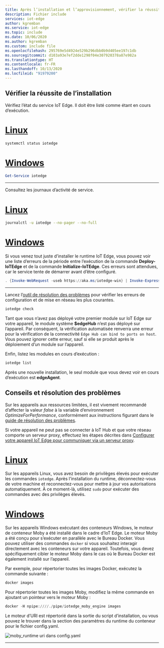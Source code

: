 ```yaml
---
title: Après l’installation et l’approvisionnement, vérifier la réussite et résoudre les problèmes
description: Fichier include
services: iot-edge
author: kgremban
ms.service: iot-edge
ms.topic: include
ms.date: 10/06/2020
ms.author: kgremban
ms.custom: include file
ms.openlocfilehash: 295769e5d4924e529b296dbb0b9d405ee197c1db
ms.sourcegitcommit: d103a93e7ef2dde1298f04e307920378a87e982a
ms.translationtype: HT
ms.contentlocale: fr-FR
ms.lasthandoff: 10/13/2020
ms.locfileid: "91979200"
---
```

## <a name="verify-successful-setup"></a>Vérifier la réussite de l’installation

Vérifiez l’état du service IoT Edge. Il doit être listé comme étant en cours d’exécution.  

# <a name="linux"></a>[Linux](#tab/linux)

```bash
systemctl status iotedge
```

# <a name="windows"></a>[Windows](#tab/windows)

```powershell
Get-Service iotedge
```

---

Consultez les journaux d’activité de service.

# <a name="linux"></a>[Linux](#tab/linux)

```bash
journalctl -u iotedge --no-pager --no-full
```

# <a name="windows"></a>[Windows](#tab/windows)

Si vous venez tout juste d’installer le runtime IoT Edge, vous pouvez voir une liste d’erreurs de la période entre l’exécution de la commande **Deploy-IoTEdge** et de la commande **Initialize-IoTEdge**. Ces erreurs sont attendues, car le service tente de démarrer avant d’être configuré.

```powershell
. {Invoke-WebRequest -useb https://aka.ms/iotedge-win} | Invoke-Expression; Get-IoTEdgeLog
```

---

Lancez l’[outil de résolution des problèmes](../articles/iot-edge/troubleshoot.md#run-the-check-command) pour vérifier les erreurs de configuration et de mise en réseau les plus courantes.

```powershell
iotedge check
```

Tant que vous n’avez pas déployé votre premier module sur IoT Edge sur votre appareil, le module système **$edgeHub** n’est pas déployé sur l’appareil. Par conséquent, la vérification automatisée renverra une erreur pour la vérification de la connectivité `Edge Hub can bind to ports on host`. Vous pouvez ignorer cette erreur, sauf si elle se produit après le déploiement d’un module sur l’appareil.

Enfin, listez les modules en cours d’exécution :

```powershell
iotedge list
```

Après une nouvelle installation, le seul module que vous devez voir en cours d’exécution est **edgeAgent**.

## <a name="tips-and-troubleshooting"></a>Conseils et résolution des problèmes

Sur les appareils aux ressources limitées, il est vivement recommandé d’affecter la valeur *false* à la variable d’environnement *OptimizeForPerformance*, conformément aux instructions figurant dans le [guide de résolution des problèmes](../articles/iot-edge/troubleshoot.md).

Si votre appareil ne peut pas se connecter à IoT Hub et que votre réseau comporte un serveur proxy, effectuez les étapes décrites dans [Configurer votre appareil IoT Edge pour communiquer via un serveur proxy](../articles/iot-edge/how-to-configure-proxy-support.md).

# <a name="linux"></a>[Linux](#tab/linux)

Sur les appareils Linux, vous avez besoin de privilèges élevés pour exécuter les commandes `iotedge`. Après l’installation du runtime, déconnectez-vous de votre machine et reconnectez-vous pour mettre à jour vos autorisations automatiquement. À ce moment-là, utilisez `sudo` pour exécuter des commandes avec des privilèges élevés.

# <a name="windows"></a>[Windows](#tab/windows)

Sur les appareils Windows exécutant des conteneurs Windows, le moteur de conteneur Moby a été installé dans le cadre d’IoT Edge. Le moteur Moby a été conçu pour s’exécuter en parallèle avec le Bureau Docker. Vous pouvez utiliser des commandes `docker` si vous souhaitez interagir directement avec les conteneurs sur votre appareil. Toutefois, vous devez spécifiquement cibler le moteur Moby dans le cas où le Bureau Docker est également installé sur l’appareil.

Par exemple, pour répertorier toutes les images Docker, exécutez la commande suivante :

```powershell
docker images
```

Pour répertorier toutes les images Moby, modifiez la même commande en ajoutant un pointeur vers le moteur Moby :

```powershell
docker -H npipe:////./pipe/iotedge_moby_engine images
```

Le moteur d’URI est répertorié dans la sortie du script d’installation, ou vous pouvez le trouver dans la section des paramètres du runtime du conteneur pour le fichier config.yaml.

![moby_runtime uri dans config.yaml](./media/iot-edge-verify-troubleshoot-install/moby-runtime-uri.png)

---
